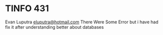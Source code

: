 # TINFO 431
Evan Luputra
eluputra@hotmail.com
There Were Some Error but i have had fix it after understanding better about databases